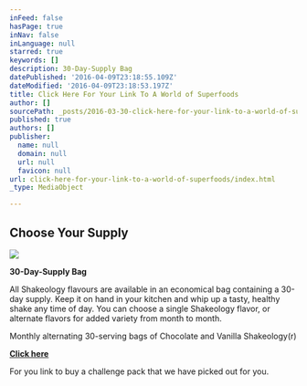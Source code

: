 ```yaml
---
inFeed: false
hasPage: true
inNav: false
inLanguage: null
starred: true
keywords: []
description: 30-Day-Supply Bag
datePublished: '2016-04-09T23:18:55.109Z'
dateModified: '2016-04-09T23:18:53.197Z'
title: Click Here For Your Link To A World of Superfoods
author: []
sourcePath: _posts/2016-03-30-click-here-for-your-link-to-a-world-of-superfoods.md
published: true
authors: []
publisher:
  name: null
  domain: null
  url: null
  favicon: null
url: click-here-for-your-link-to-a-world-of-superfoods/index.html
_type: MediaObject

---
```

## Choose Your Supply
![](https://s3-us-west-2.amazonaws.com/the-grid-img/p/c7b7042bf4e9761f357e8dd2c37fbee60333e23d.png)

**30-Day-Supply Bag**

All Shakeology flavours are available in an economical bag containing a 30-day supply. Keep it on hand in your kitchen and whip up a tasty, healthy shake any time of day. You can choose a single Shakeology flavor, or alternate flavors for added variety from month to month.

Monthly alternating 30-serving bags of Chocolate and Vanilla Shakeology(r)

**[Click here][0]**

For you link to buy a challenge pack that we have picked out for you. 

[0]: http://teambeachbody.com/shop/-/shopping/MDSUSH311G?referringRepId=307761